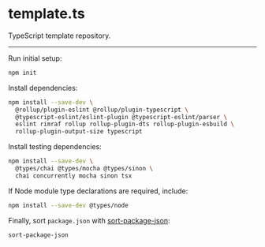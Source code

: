 # template.ts

TypeScript template repository.

---

Run initial setup:

```sh
npm init
```

Install dependencies:

```sh
npm install --save-dev \
  @rollup/plugin-eslint @rollup/plugin-typescript \
  @typescript-eslint/eslint-plugin @typescript-eslint/parser \
  eslint rimraf rollup rollup-plugin-dts rollup-plugin-esbuild \
  rollup-plugin-output-size typescript
```

Install testing dependencies:

```sh
npm install --save-dev \
  @types/chai @types/mocha @types/sinon \
  chai concurrently mocha sinon tsx
```

If Node module type declarations are required, include:

```sh
npm install --save-dev @types/node
```

Finally, sort `package.json` with [sort-package-json](https://www.npmjs.com/package/sort-package-json):

```sh
sort-package-json
```
